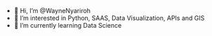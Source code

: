 - 👋 Hi, I’m @WayneNyariroh
- 👀 I’m interested in Python, SAAS, Data Visualization, APIs and GIS
- 🌱 I’m currently learning Data Science

<!---
WayneNyariroh/WayneNyariroh is a ✨ special ✨ repository because its `README.md` (this file) appears on your GitHub profile.
You can click the Preview link to take a look at your changes.
--->
